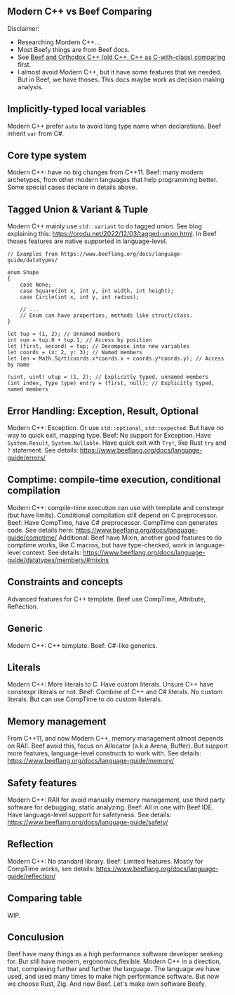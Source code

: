 Modern C++ vs Beef Comparing
----------------------------
Disclaimer: 
- Researching Mordern C++...
- Most Beefy things are from Beef docs.
- See [Beef and Orthodox C++ (old C++, C++ as C-with-class) comparing](/Essays/ModernC++Comparing/README.md) first.
- I almost avoid Modern C++, but it have some features that we needed. But in Beef, we have thoses. This docs maybe work as decision making analysis.


Implicitly-typed local variables
--------------------------------
Modern C++ prefer `auto` to avoid long type name when declarations.
Beef inherit `var` from C#.


Core type system
----------------
Modern C++: have no big changes from C++11.
Beef: many modern archetypes, from other modern languages that help programming better.
Some special cases declare in details above.


Tagged Union & Variant & Tuple
------------------------------
Modern C++ mainly use `std::variant` to do tagged union. See blog explaining this: https://orodu.net/2022/12/03/tagged-union.html.
In Beef thoses features are native supported in language-level.
```Beef
// Examples from https://www.beeflang.org/docs/language-guide/datatypes/

enum Shape
{
    case None;
    case Square(int x, int y, int width, int height);
    case Circle(int x, int y, int radius);

    // ...
    // Enum can have properties, methods like struct/class.
}

let tup = (1, 2); // Unnamed members
int sum = tup.0 + tup.1; // Access by position
let (first, second) = tup; // Decompose into new variables
let coords = (x: 2, y: 3); // Named members
let len = Math.Sqrt(coords.x*coords.x + coords.y*coords.y); // Access by name

(uint, uint) utup = (1, 2); // Explicitly typed, unnamed members
(int index, Type type) entry = (first, null); // Explicitly typed, named members
```


Error Handling: Exception, Result, Optional
-------------------------------------------
Modern C++: Exception. Or use `std::optional`, `std::expected`. But have no way to quick exit, mapping type.
Beef: No support for Exception. Have `System.Result`, `System.Nullable`. Have quick exit with `Try!`, like Rust `try` and `?` statement. See details: https://www.beeflang.org/docs/language-guide/errors/


Comptime: compile-time execution, conditional compilation
---------------------------------------------------------
Modern C++: compile-time execution can use with template and constexpr (but have limits). Conditional compilation still depend on C preprocessor.
Beef: Have CompTime, have C# preprocessor. CompTime can generates code. See details here: https://www.beeflang.org/docs/language-guide/comptime/
Additional: Beef have Mixin, another good features to do comptime works, like C macros, but have type-checked, work in language-level context. See details: https://www.beeflang.org/docs/language-guide/datatypes/members/#mixins


Constraints and concepts
------------------------
Advanced features for C++ template.
Beef use CompTime, Attribute, Reflection.


Generic
-------
Modern C++: C++ template.
Beef: C#-like generics.


Literals
--------
Modern C++: More literals to C. Have custom literals. Unsure C++ have constexpr literals or not.
Beef: Combine of C++ and C# literals. No custom literals. But can use CompTime to do custom listerals.


Memory management
-----------------
From C++11, and now Modern C++, memory management almost depends on RAII.
Beef avoid this, focus on Allocator (a.k.a Arena, Buffer). But support more features, language-level constructs to work with. See details: https://www.beeflang.org/docs/language-guide/memory/


Safety features
---------------
Modern C++: RAII for avoid manually memory management, use third party software for debugging, static analyzing.
Beef: All in one with Beef IDE. Have language-level support for safetyness. See details: https://www.beeflang.org/docs/language-guide/safety/


Reflection
----------
Modern C++: No standard library.
Beef: Limited features. Mostly for CompTime works, see details: https://www.beeflang.org/docs/language-guide/reflection/


Comparing table
---------------
WIP.


Conculusion
-----------
Beef have many things as a high performance software developer seeking for. But still have modern, ergonomics,flexible. Modern C++ in a direction, that, complexing further and further the language. The language we have used, and used many times to make high performance software. But now we choose Rust, Zig. And now Beef. Let's make own software Beefy.